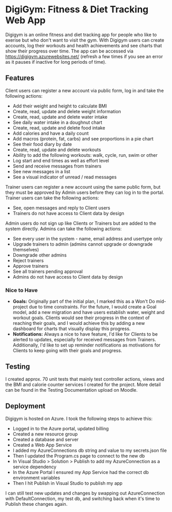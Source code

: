 # DigiGym: Fitness & Diet Tracking Web App

Digigym is an online fitness and diet tracking app for people who like to exerise but who don't want to visit the gym. With Digigym users can create accounts, log their workouts and health achievements and see charts that show their progress over time. The app can be accessed via https://digigym.azurewebsites.net/ (refresh a few times if you see an error as it pauses if inactive for long periods of time).

## Features

Client users can register a new account via public form, log in and take the following actions:

- Add their weight and height to calculate BMI
- Create, read, update and delete weight information
- Create, read, update and delete water intake
- See daily water intake in a doughnut chart
- Create, read, update and delete food intake
- Add calories and have a daily count
- Add macros (protein, fat, carbs) and see proportions in a pie chart
- See their food diary by date
- Create, read, update and delete workouts
- Ability to add the following workouts: walk, cycle, run, swim or other
- Log start and end times as well as effort level
- Send and receive messages from trainers
- See new messages in a list
- See a visual indicator of unread / read messages

Trainer users can register a new account using the same public form, but they must be approved by Admin users before they can log in to the portal. Trainer users can take the following actions:

- See, open messages and reply to Client users
- Trainers do not have access to Client data by design

Admin users do not sign up like Clients or Trainers but are added to the system directly. Admins can take the following actions:

- See every user in the system - name, email address and usertype only
- Upgrade trainers to admin (admins cannot upgrade or downgrade themselves)
- Downgrade other admins
- Reject trainers
- Approve trainers
- See all trainers pending approval
- Admins do not have access to Client data by design

### Nice to Have 

- **Goals:** Originally part of the initial plan, I marked this as a Won't Do mid-project due to time constraints. For the future, I would create a Goal model, add a new migration and have users establish water, weight and workout goals. Clients would see their progress in the context of reaching their goals, and I would achieve this by adding a new dashboard for charts that visually display this progress.
- **Notifications:** Always a nice to have feature, I'd like for Clients to be alerted to updates, especially for received messages from Trainers. Additionally, I'd like to set up reminder notifications as motivations for Clients to keep going with their goals and progress.

## Testing

I created approx. 70 unit tests that mainly test controller actions, views and the BMI and calorie counter services I created for the project. More detail can be found in the Testing Documentation upload on Moodle.

## Deployment

Digigym is hosted on Azure. I took the following steps to achieve this:

- Logged in to the Azure portal, updated billing
- Created a new resource group
- Created a database and server
- Created a Web App Service
- I added my AzureConnections db string and value to my secrets.json file
- Then I updated the Program.cs page to connect to the new db
- In Visual Studio > Solution > Publish to add my AzureConnection as a service dependency
- In the Azure Portal I ensured my App Service had the correct db environment variables
- Then I hit Publish in Visual Studio to publish my app

I can still test new updates and changes by swapping out AzureConnection with DefaultConnection, my test db, and switching back when it's time to Publish these changes again.
